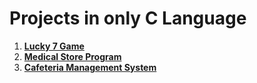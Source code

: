 # Projects in only C Language
1. [**Lucky 7 Game**](https://github.com/tbhaxor/educational_projects/tree/master/C/LUCKY_7)
2. [**Medical Store Program**](https://github.com/tbhaxor/educational_projects/tree/master/C/MEDICAL_STORE)
3. [**Cafeteria Management System**](https://github.com/tbhaxor/educational_projects/tree/master/C/CAFETERIA_ORDER_PROGRAM)
